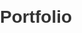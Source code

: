 # Portfolio
<!DOCTYPE html>
<html lang="en">
<head>
    <meta charset="UTF-8">
    <meta name="viewport" content="width=device-width, initial-scale=1.0">
    <title>Portfolio</title>
    <style>
        body {
            font-family: Arial, sans-serif;
            margin: 0;
            padding: 0;
            line-height: 1.6;
            color: #333;
        }
        header {
            background:rgb(13, 13, 71);
            color: white;
            padding: 1rem 0;
            text-align: center;
        }
        nav {
            display: flex;
            justify-content: center;
            background:rgb(240, 100, 50);
        }
        nav a {
            color: white;
            text-decoration: none;
            padding: 1rem;
        }
        nav a:hover {
            background:rgb(13, 13, 71)
        }
        .container {
            padding: 1rem 2rem;
        }
        .section {
            margin: 2rem 0;
           
        }
        .projects {
            display: flex;
            flex-wrap: wrap;
            gap: 1rem;
        }
        .project {
            border: 1px solid #ccc;
            padding: 1rem;
            width: calc(33% - 2rem);
            box-shadow: 2px 2px 8px rgba(0, 0, 0, 0.1);
        }
        .project img {
            max-width: 100%;
            height: auto;
        }
        footer {
            text-align: center;
            padding: 1rem;
            background: #333;
            color: white;
            margin-top: 2rem;
        }
       
        .p1 {
            text-align: center;
        }
        .head1{
            text-align: center;
        }
       
       
    </style>
</head>
<body>
    <header>
        <h1>My Portfolio</h1>
        <p>Welcome to my personal portfolio website!</p>
    </header>
    <nav>
        <a href="#about">About</a>
        <a href="#projects">Projects</a>
        <a href="#contact">Contact</a>
    </nav>
    <div class="container">

        <section id="about" class="section">
            <h2 class="head1" >About Me</h2>
            <p >Hi, I'm Vijay Umbare, a programmer. I specialize in basic coding.</p>
            <P>
                Currently i am pursuing my undergraduation degree from <b>ZEAL Institute of Engg,Pune</b>.
            </P>
            <P>
                I have done my HSC from <b>Fergusson College,Pune</b>.
            </P>
           <P>
          Some of my hobbies with Coding are playing<BR> 1.Chess <br>2.Cricket<br>3.Rifle Shooting
           </P>
           <P>

           </P>
        </section><BR>
        <section id="projects" class="section">
            <h2>Projects</h2>
            <div class="projects">
                <div class="project">
                   <a href="lab10.html">
                    <h3>Project 1</h3></a>
                    <p><b>Time Table.</b> </p>
                </div>
                <div class="project">
        
                   <a href="lab14.html"> <h3>Project 2</h3></a>
                    <p><B>Responsive Web Design.</B></p>
                </div>
            </div>
        </section>
        <section id="contact" class="section">
            <h2>Contact</h2>
            <p>Email: <a href="mailto:hiname0529@gmail.com">hiname0529@gmail.com</a></p>
            <p>Phone: 932529****</p>
        </section>
    </div>
    <footer>
        <p>&copy; 2024 Vijay. All rights reserved.</p>
    </footer>
</body>
</html>
